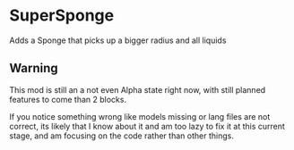 # SuperSponge
 Adds a Sponge that picks up a bigger radius and all liquids
 
## Warning
 This mod is still an a not even Alpha state right now, with still planned features to come than 2 blocks.
 
 If you notice something wrong like models missing or lang files are not correct, its likely that I know about it and am too lazy to fix it at this current stage, and am focusing on the code rather than other things.
